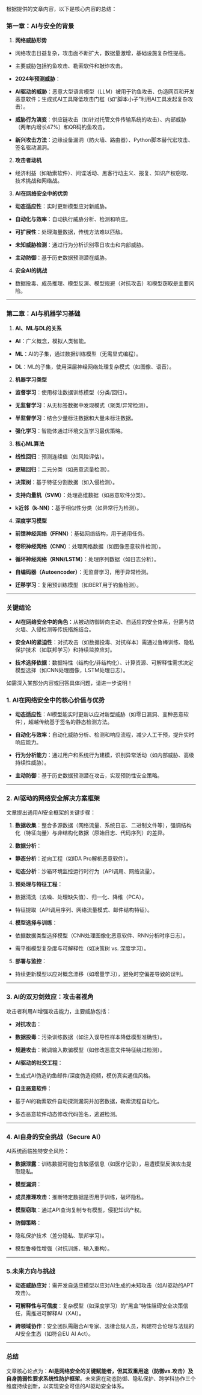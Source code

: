 根据提供的文章内容，以下是核心内容的总结：

### **第一章：AI与安全的背景**

1. **网络威胁形势**

- 网络攻击日益复杂，攻击面不断扩大，数据量激增，基础设施复杂性提高。

- 主要威胁包括钓鱼攻击、勒索软件和敲诈攻击。

- **2024年预测威胁**：

- **AI驱动的威胁**：恶意大型语言模型（LLM）被用于钓鱼攻击、伪造网页和开发恶意软件；生成式AI工具降低攻击门槛（如“脚本小子”利用AI工具发起复杂攻击）。

- **威胁行为演变**：供应链攻击（如针对托管文件传输系统的攻击）、内部威胁（两年内增长47%）和QR码钓鱼攻击。

- **新兴攻击方法**：边缘设备漏洞（防火墙、路由器）、Python脚本替代宏攻击、签名驱动漏洞。

2. **攻击者动机**

- 经济利益（如勒索软件）、间谍活动、黑客行动主义、报复、知识产权窃取、技术挑战和网络战。

3. **AI在网络安全中的优势**

- **动态适应性**：实时更新模型应对新威胁。

- **自动化与效率**：自动执行威胁分析、检测和响应。

- **可扩展性**：处理海量数据，传统方法难以匹敌。

- **未知威胁检测**：通过行为分析识别零日攻击和内部威胁。

- **主动防御**：基于历史数据预测潜在威胁。

4. **安全AI的挑战**

- 数据投毒、成员推理、模型反演、模型规避（对抗攻击）和模型窃取是主要风险。

---

### **第二章：AI与机器学习基础**

1. **AI、ML与DL的关系**

- **AI**：广义概念，模拟人类智能。

- **ML**：AI的子集，通过数据训练模型（无需显式编程）。

- **DL**：ML的子集，使用深层神经网络处理复杂模式（如图像、语音）。

2. **机器学习类型**

- **监督学习**：使用标注数据训练模型（分类/回归）。

- **无监督学习**：从无标签数据中发现模式（聚类/异常检测）。

- **半监督学习**：结合少量标注数据和大量未标注数据。

- **强化学习**：智能体通过环境交互学习最优策略。

3. **核心ML算法**

- **线性回归**：预测连续值（如风险评估）。

- **逻辑回归**：二元分类（如恶意流量检测）。

- **决策树**：基于特征分割数据（如入侵检测）。

- **支持向量机（SVM）**：处理高维数据（如恶意软件分类）。

- **k近邻（k-NN）**：基于相似性分类（如异常行为检测）。

4. **深度学习模型**

- **前馈神经网络（FFNN）**：基础网络结构，用于通用任务。

- **卷积神经网络（CNN）**：处理网格数据（如图像恶意软件检测）。

- **循环神经网络（RNN/LSTM）**：处理序列数据（如日志分析）。

- **自编码器（Autoencoder）**：无监督学习，用于异常检测。

- **迁移学习**：复用预训练模型（如BERT用于钓鱼检测）。

---

### **关键结论**

- **AI在网络安全中的角色**：从被动防御转向主动、自适应的安全体系，但需与防火墙、入侵检测等传统措施结合。

- **安全AI的紧迫性**：对抗攻击（如数据投毒、对抗样本）需通过鲁棒训练、隐私保护技术（如联邦学习）和持续监控应对。

- **技术选择依据**：数据特性（结构化/非结构化）、计算资源、可解释性需求决定模型选择（如CNN处理图像，LSTM处理日志）。

如需深入某部分内容或回答具体问题，请进一步说明！

### **1. AI在网络安全中的核心价值与优势**

- **动态适应性**：AI模型能实时更新以应对新型威胁（如零日漏洞、变种恶意软件），超越传统基于签名的静态检测方法。

- **自动化与效率**：自动化威胁分析、检测和响应流程，减少人工干预，提升实时响应能力。

- **行为分析能力**：通过用户和系统行为建模，识别异常活动（如内部威胁、高级持续性威胁）。

- **主动防御**：基于历史数据预测潜在攻击，实现预防性安全策略。

---

### **2. AI驱动的网络安全解决方案框架**

文章提出通用AI安全框架的关键步骤：

1. **数据收集**：整合多源数据（网络流量、系统日志、二进制文件等），强调结构化（特征向量）与非结构化数据（原始日志、代码序列）的差异。

2. **数据分析**：

- **静态分析**：逆向工程（如IDA Pro解析恶意软件）。

- **动态分析**：沙箱环境监控运行时行为（API调用、网络流量）。

3. **预处理与特征工程**：

- 数据清洗（去噪、处理缺失值）、归一化、降维（PCA）。

- 特征提取（API调用序列、网络流量模式、邮件结构特征）。

4. **模型选择与训练**：

- 依据数据类型选择模型（CNN处理图像化恶意软件、RNN分析时序日志）。

- 需平衡模型复杂度与可解释性（如决策树 vs. 深度学习）。

5. **部署与监控**：

- 持续更新模型以应对概念漂移（如增量学习），避免时空偏差导致的误判。

---

### **3. AI的双刃剑效应：攻击者视角**

攻击者利用AI增强攻击能力，主要威胁包括：

- **对抗攻击**：

- **数据投毒**：污染训练数据（如注入误导性样本降低模型准确性）。

- **规避攻击**：微调输入欺骗模型（如修改恶意文件特征绕过检测）。

- **AI驱动的社交工程**：

- 生成式AI伪造钓鱼邮件/深度伪造视频，模仿真实通信风格。

- **自主恶意软件**：

- 基于AI的勒索软件自动探测漏洞并加密数据，勒索流程自动化。

- 多态恶意软件动态修改代码签名，逃避检测。

---

### **4. AI自身的安全挑战（Secure AI）**

AI系统面临独特安全风险：

- **数据泄露**：训练数据可能包含敏感信息（如医疗记录），易遭模型反演攻击提取隐私。

- **模型漏洞**：

- **成员推理攻击**：推断特定数据是否用于训练，破坏隐私。

- **模型窃取**：通过API查询复制专有模型，侵犯知识产权。

- **防御策略**：

- 隐私保护技术（差分隐私、联邦学习）。

- 模型鲁棒性增强（对抗训练、输入重构）。

---

### **5.未来方向与挑战**

- **动态威胁应对**：需开发自适应模型以应对AI生成的未知攻击（如AI驱动的APT攻击）。

- **可解释性与可信度**：复杂模型（如深度学习）的“黑盒”特性阻碍安全决策信任，需推进可解释AI（XAI）。

- **跨领域协作**：安全团队需融合AI专家、法律合规人员，构建符合伦理与法规的AI安全生态（如符合EU AI Act）。

---

### **总结**

文章核心论点为：**AI是网络安全的关键赋能者，但其双重用途（防御vs.攻击）及自身脆弱性要求系统性防护框架**。未来需在动态防御、隐私保护、跨学科协作三个维度持续创新，以实现安全可信的AI驱动安全体系。